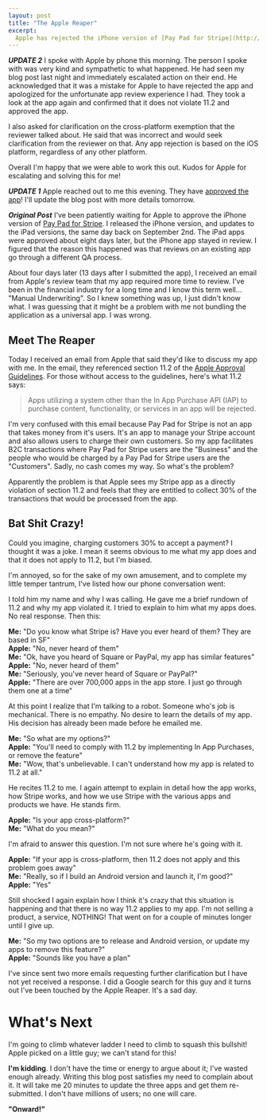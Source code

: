 ```yaml
---
layout: post
title: "The Apple Reaper"
excerpt:
  Apple has rejected the iPhone version of [Pay Pad for Stripe](http://www.pay-pad.com) and will remove the iPad versions.
---
```


***UPDATE 2***
I spoke with Apple by phone this morning. The person I spoke with was very kind and sympathetic to what happened. He had seen my blog post last night and immediately escalated action on their end. He acknowledged that it was a mistake for Apple to have rejected the app and apologized for the unfortunate app review experience I had. They took a look at the app again and confirmed that it does not violate 11.2 and approved the app.

I also asked for clarification on the cross-platform exemption that the reviewer talked about. He said that was incorrect and would seek clarification from the reviewer on that. Any app rejection is based on the iOS platform, regardless of any other platform.

Overall I'm happy that we were able to work this out. Kudos for Apple for escalating and solving this for me!  

***UPDATE 1***
Apple reached out to me this evening. They have [approved the app](http://itunes.apple.com/us/app/pay-pad-for-stripe-for-iphone/id558387939?ls=1)! I'll update the blog post with more details tomorrow.


***Original Post***
I've been patiently waiting for Apple to approve the iPhone version of [Pay Pad for Stripe](https://www.pay-pad.com/). I released the iPhone version, and updates to the iPad versions, the same day back on September 2nd. The iPad apps were approved about eight days later, but the iPhone app stayed in review. I figured that the reason this happened was that reviews on an existing app go through a different QA process.

About four days later (13 days after I submitted the app), I received an email from Apple's review team that my app required more time to review. I've been in the financial industry for a long time and I know this term well... "Manual Underwriting". So I knew something was up, I just didn't know what. I was guessing that it might be a problem with me not bundling the application as a universal app. I was wrong.

## Meet The Reaper
Today I received an email from Apple that said they'd like to discuss my app with me. In the email, they referenced section 11.2 of the [Apple Approval Guidelines](https://developer.apple.com/appstore/resources/approval/guidelines.html). For those without access to the guidelines, here's what 11.2 says:

>Apps utilizing a system other than the In App Purchase API (IAP) to purchase content, functionality, or services in an app will be rejected.

I'm very confused with this email because Pay Pad for Stripe is not an app that takes money from it's users. It's an app to manage your Stripe account and also allows users to charge their own customers. So my app facilitates B2C transactions where Pay Pad for Stripe users are the "Business" and the people who would be charged by a Pay Pad for Stripe users are the "Customers". Sadly, no cash comes my way. So what's the problem?

Apparently the problem is that Apple sees my Stripe app as a directly violation of section 11.2 and feels that they are entitled to collect 30% of the transactions that would be processed from the app.

## Bat Shit Crazy!
Could you imagine, charging customers 30% to accept a payment? I thought it was a joke. I mean it seems obvious to me what my app does and that it does not apply to 11.2, but I'm biased.

I'm annoyed, so for the sake of my own amusement, and to complete my little temper tantrum, I've listed how our phone conversation went:

I told him my name and why I was calling. He gave me a brief rundown of 11.2 and why my app violated it. I tried to explain to him what my apps does. No real response. Then this:

**Me:** "Do you know what Stripe is? Have you ever heard of them? They are based in SF"  
**Apple:** "No, never heard of them"  
**Me:** "Ok, have you heard of Square or PayPal, my app has similar features"  
**Apple:** "No, never heard of them"  
**Me:** "Seriously, you've never heard of Square or PayPal?"  
**Apple:** "There are over 700,000 apps in the app store. I just go through them one at a time"  

At this point I realize that I'm talking to a robot. Someone who's job is mechanical. There is no empathy. No desire to learn the details of my app. His decision has already been made before he emailed me.

**Me:** "So what are my options?"  
**Apple:** "You'll need to comply with 11.2 by implementing In App Purchases, or remove the feature"  
**Me:** "Wow, that's unbelievable. I can't understand how my app is related to 11.2 at all."  

He recites 11.2 to me. I again attempt to explain in detail how the app works, how Stripe works, and how we use Stripe with the various apps and products we have. He stands firm.

**Apple:** "Is your app cross-platform?"  
**Me:** "What do you mean?"  

I'm afraid to answer this question. I'm not sure where he's going with it.

**Apple:** "If your app is cross-platform, then 11.2 does not apply and this problem goes away"  
**Me:** "Really, so if I build an Android version and launch it, I'm good?"  
**Apple:** "Yes"  

Still shocked I again explain how I think it's crazy that this situation is happening and that there is no way 11.2 applies to my app. I'm not selling a product, a service, NOTHING! That went on for a couple of minutes longer until I give up.

**Me:** "So my two options are to release and Android version, or update my apps to remove this feature?"  
**Apple:** "Sounds like you have a plan"  

I've since sent two more emails requesting further clarification but I have not yet received a response. I did a Google search for this guy and it turns out I've been touched by the Apple Reaper. It's a sad day.

# What's Next
I'm going to climb whatever ladder I need to climb to squash this bullshit! Apple picked on a little guy; we can't stand for this!

**I'm kidding**. I don't have the time or energy to argue about it; I've wasted enough already. Writing this blog post satisfies my need to complain about it. It will take me 20 minutes to update the three apps and get them re-submitted. I don't have millions of users; no one will care.

**"Onward!"**
